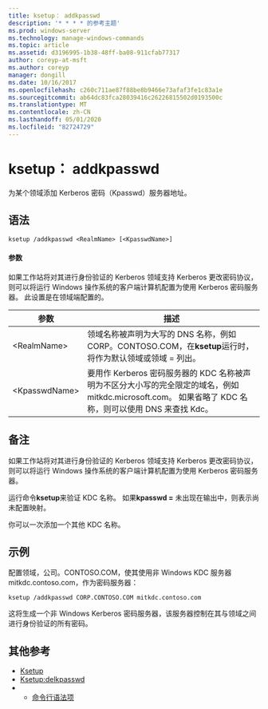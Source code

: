 ```yaml
---
title: ksetup： addkpasswd
description: '* * * * 的参考主题'
ms.prod: windows-server
ms.technology: manage-windows-commands
ms.topic: article
ms.assetid: d3196995-1b38-48ff-ba08-911cfab77317
author: coreyp-at-msft
ms.author: coreyp
manager: dongill
ms.date: 10/16/2017
ms.openlocfilehash: c260c711ae87f88be8b9466e73afaf3fe1c83a1e
ms.sourcegitcommit: ab64dc83fca28039416c26226815502d0193500c
ms.translationtype: MT
ms.contentlocale: zh-CN
ms.lasthandoff: 05/01/2020
ms.locfileid: "82724729"
---
```

# <a name="ksetupaddkpasswd"></a>ksetup： addkpasswd



为某个领域添加 Kerberos 密码（Kpasswd）服务器地址。

## <a name="syntax"></a>语法

```
ksetup /addkpasswd <RealmName> [<KpasswdName>]
```

#### <a name="parameters"></a>参数

如果工作站将对其进行身份验证的 Kerberos 领域支持 Kerberos 更改密码协议，则可以将运行 Windows 操作系统的客户端计算机配置为使用 Kerberos 密码服务器。 此设置是在领域端配置的。

|参数|描述|
|---------|-----------|
|\<RealmName>|领域名称被声明为大写的 DNS 名称，例如 CORP。CONTOSO.COM，在**ksetup**运行时，将作为默认领域或领域 = 列出。|
|\<KpasswdName>|要用作 Kerberos 密码服务器的 KDC 名称被声明为不区分大小写的完全限定的域名，例如 mitkdc.microsoft.com。 如果省略了 KDC 名称，则可以使用 DNS 来查找 Kdc。|

## <a name="remarks"></a>备注

如果工作站将对其进行身份验证的 Kerberos 领域支持 Kerberos 更改密码协议，则可以将运行 Windows 操作系统的客户端计算机配置为使用 Kerberos 密码服务器。

运行命令**ksetup**来验证 KDC 名称。 如果**kpasswd =** 未出现在输出中，则表示尚未配置映射。

你可以一次添加一个其他 KDC 名称。

## <a name="examples"></a>示例

配置领域，公司。CONTOSO.COM，使其使用非 Windows KDC 服务器 mitkdc.contoso.com，作为密码服务器：
```
ksetup /addkpasswd CORP.CONTOSO.COM mitkdc.contoso.com
```
这将生成一个非 Windows Kerberos 密码服务器，该服务器控制在其与领域之间进行身份验证的所有密码。

## <a name="additional-references"></a>其他参考

-   [Ksetup](ksetup.md)
-   [Ksetup:delkpasswd](ksetup-delkpasswd.md)
-   - [命令行语法项](command-line-syntax-key.md)